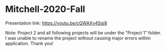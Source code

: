 # Mitchell-2020-Fall

Presentation link: https://youtu.be/cQWAXv4Sqj8

Note: Project 2 and all following projects will be under the "Project 1" folder. I was unable to rename the project without causing major errors within application. Thank you!
